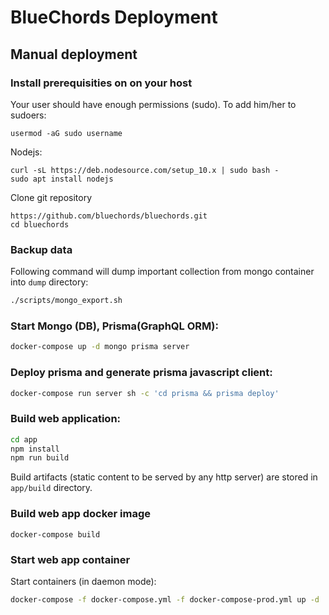 # BlueChords Deployment


## Manual deployment

### Install prerequisities on on your host

Your user should have enough permissions (sudo). To add him/her to sudoers:
```
usermod -aG sudo username
```

Nodejs:
```
curl -sL https://deb.nodesource.com/setup_10.x | sudo bash -
sudo apt install nodejs
```

Clone git repository
```
https://github.com/bluechords/bluechords.git
cd bluechords
```

### Backup data

Following command will dump important collection from mongo container into `dump` directory:

```sh
./scripts/mongo_export.sh
```

### Start Mongo (DB), Prisma(GraphQL ORM):

```sh
docker-compose up -d mongo prisma server
```

### Deploy prisma and generate prisma javascript client:

```sh
docker-compose run server sh -c 'cd prisma && prisma deploy'
```

### Build web application:

```sh
cd app
npm install
npm run build
```

Build artifacts (static content to be served by any http server) are stored
in `app/build` directory.

### Build web app docker image

```
docker-compose build
```

### Start web app container

Start containers (in daemon mode):
```sh
docker-compose -f docker-compose.yml -f docker-compose-prod.yml up -d
```
